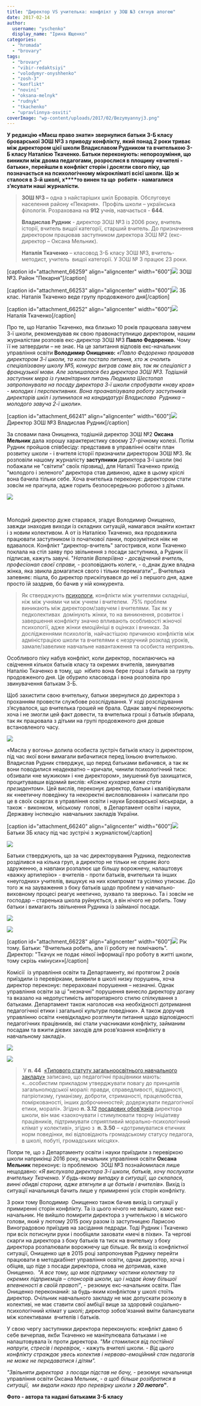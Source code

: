 ```yaml
---
title: "Директор VS учителька: конфлікт у ЗОШ №3 сягнув апогею"
date: 2017-02-14
author: 
  username: "yschenko"
  display_name: "Ірина Ющенко"
categories: 
  - "hromada"
  - "brovary"
tags: 
  - "brovary"
  - "vibir-redaktsiyi"
  - "volodymyr-onyshhenko"
  - "zosh-3"
  - "konflikt"
  - "novini"
  - "oksana-melnyk"
  - "rudnyk"
  - "tkachenko"
  - "upravlinnya-osviti"
coverImage: "wp-content/uploads/2017/02/Bezymyannyj3.png"
---
```


**У редакцію «Маєш право знати» звернулися батьки 3-Б класу броварської ЗОШ №3 з приводу конфлікту, який понад 2 роки триває між директором цієї школи Владиславом Рудником та вчителькою 3-Б класу Наталією Ткаченко. Батьки переконують: непорозуміння, що виникли між двома педагогами, розрослися в площину «вчителі - батьки», перейшли в конфлікт сторін і досягли свого піку, що позначається на психологічному мікрокліматі всієї школи. Що ж сталося в 3-й школі, х****то винен та що  робити - намагалися з’ясувати наші журналісти.**

> **ЗОШ №3 –** одна з найстаріших шкіл Броварів. Обслуговує населення району «Пекарня».  Профіль школи – українська філологія. Розрахована на **912** учнів, навчається - **644**.
> 
> **Владислав Рудник** - директор ЗОШ №3 із 2006 року, вчитель історії, вчитель вищої категорії, старший вчитель. До призначення директором працював заступником директора ЗОШ №2 (екс-директор – Оксана Мельник).
> 
> **Наталія Ткаченко** – класовод 3-Б класу ЗОШ №3, вчитель-методист, учитель  вищої категорії. У ЗОШ № 3 працює 23 роки.

\[caption id="attachment\_66259" align="aligncenter" width="600"\][![](https://mpz.brovary.org/wp-content/uploads/2017/02/41.jpg)](https://mpz.brovary.org/wp-content/uploads/2017/02/41.jpg) ЗОШ №3. Район "Пекарня"\[/caption\]

\[caption id="attachment\_66253" align="aligncenter" width="600"\][![](https://mpz.brovary.org/wp-content/uploads/2017/02/30.jpg)](https://mpz.brovary.org/wp-content/uploads/2017/02/30.jpg) 3Б клас. Наталія Ткаченко веде групу продовженого дня\[/caption\]

\[caption id="attachment\_66252" align="aligncenter" width="600"\][![](https://mpz.brovary.org/wp-content/uploads/2017/02/29.jpg)](https://mpz.brovary.org/wp-content/uploads/2017/02/29.jpg) Наталія Ткаченко\[/caption\]

Про те, що Наталію Ткаченко, яка близько 10 років працювала завучем 3-ї школи, рекомендував як свою правонаступницю директором, нашим журналістам розповів екс-директор ЗОШ №3 **Павло Федоренко.** Чому її не затвердили – не знає. На це запитання відповів екс-начальник управління освіти **Володимир Онищенко:** _«Павло Федоренко працював директором 3-ї школи, та коли постало питання, хто ж очолить спеціалізовану школу №5, конкурс виграв саме він, так як спеціаліст з французької мови. Але залишалася без директора ЗОШ №3. Тодішній заступник мера із гуманітарних питань Людмила Шестопал запропонувала на посаду директора 3-ї школи спробувати «нову кров» - молодих і перспективних. Вона проаналізувала роботу заступників директорів шкіл і зупинилася на кандидатурі Владислава  Рудника – молодого завуча 2-ї школи»._

\[caption id="attachment\_66241" align="aligncenter" width="600"\][![](https://mpz.brovary.org/wp-content/uploads/2017/02/17.jpg)](https://mpz.brovary.org/wp-content/uploads/2017/02/17.jpg) Директор ЗОШ №3 Владислав Рудник\[/caption\]

За словами пана Онищенка, тодішній директор ЗОШ №2 **Оксана Мельник** дала хорошу характеристику своєму 27-річному колезі. Потім Рудник пройшов співбесіду: представив в управлінні освіти план розвитку школи - і вчителя історії призначили директором ЗОШ №3. Як розповіли нашому журналісту **заступники** директора 3-ї школи (які побажали не "світити" своїх пірзвищ), для Наталії Ткаченко прихід "молодого і зеленого" директора став дивиною, адже в цьому кріслі вона бачила тільки себе. Хоча вчителька переконує: директором стати зовсім не прагнула, адже горить безпосередньою роботою з дітьми.

[![](https://mpz.brovary.org/wp-content/uploads/2017/02/27.jpg)](https://mpz.brovary.org/wp-content/uploads/2017/02/27.jpg)

 

Молодий директор дуже старався, згадує Володимир Онищенко, завжди знаходив виходи із складних ситуацій, намагався знайти контакт і з новим колективом. А от із Наталією Ткаченко, яка продовжила працювати заступником із початкової ланки, порозумітися ніяк не вдавалося. Конфлікт "директор-вчитель" загострився, коли Ткаченко поклала на стіл заяву про звільнення з посади заступника, а Рудник її підписав, кажуть завучі. "_Наталія Валеріївна - досвідчений вчитель, професіонал своєї справи,_ - розповідають колеги, - о_днак дуже владна жінка, яка звикла домагатися свого і тільки перемагати"_. Вчителька запевняє: пішла, бо директор прискіпувався до неї з першого дня, адже просто їй заздрив, бо бачив у ній конкурента.

> Як стверджують [психологи](https://5psy.ru/obrazovanie/konflikti-mejdu-uchitelyami.html), конфлікти між учителями складніші, ніж між учнями чи між учнем і вчителем.  75% проблем виникають між директором/завучем і вчителями. Так як у педколективах  домінують жінки, то на виникнення, розвиток і завершення конфлікту значно впливають особливості жіночої психології, адже жінки емоційніші в оцінках і вчинках. За дослідженнями психологів, найчастішою причиною конфліктів між адміністрацією школи та вчителями є незручний розклад уроків, замале/завелике навчальне навантаження та особиста неприязнь.

Особливого піку набув конфлікт, коли директор, посилаючись на свідчення кількох батьків класу та окремих вчителів, звинуватив Наталію Ткаченко в тому, що  нібито вона бере гроші з батьків за групу продовженого дня. Це обурило класовода і вона розповіла про звинувачення батькам 3-Б.

Щоб захистити свою вчительку, батьки звернулися до директора з проханням провести службове розслідування. У ході розслідування з’ясувалося, що вчителька грошей не брала. Однак завучі переконують: хоча і не змогли цей факт довести, та вчителька гроші з батьків збирала, так як працювала з дітьми на групі продовженого дня довше встановленого часу.

[![](https://mpz.brovary.org/wp-content/uploads/2017/02/42.jpg)](https://mpz.brovary.org/wp-content/uploads/2017/02/42.jpg)

«Масла у вогонь» долила особиста зустріч батьків класу із директором, під час якої вони вимагали вибачитися перед їхньою вчителькою. Владислав Рудник стверджує, що перед батьками вибачився, а так як вони поводилися неадекватно – кричали, чинили психологічний тиск: обзивали «не мужиком» і «не директором», змушений був захищатися, процитувавши відомий вислів: _«Кожна кухарка може стати президентом»._ Цей вислів, переконує директор, батьки і кваліфікували як «неетичну поведінку та некоректні висловлювання» і написали про це в своїх скаргах в управління освіти і науки Броварської міськради,  а також - виконком,  міському  голові,  в Департамент освіти і науки, Державну інспекцію  навчальних закладів України.

\[caption id="attachment\_66240" align="aligncenter" width="600"\][![](https://mpz.brovary.org/wp-content/uploads/2017/02/16.jpg)](https://mpz.brovary.org/wp-content/uploads/2017/02/16.jpg) Батьки 3Б класу під час зустрічі з журналістом\[/caption\]

[![](https://mpz.brovary.org/wp-content/uploads/2017/02/10-1.jpg)](https://mpz.brovary.org/wp-content/uploads/2017/02/10-1.jpg)

Батьки стверджують, що за час директорування Рудника, педколектив  розділився на кілька груп, а директор не тільки не сприяє його здруженню, а навпаки розпалює ще більшу ворожнечу, налаштовує «важку артилерію» - вчителів - проти батьків, вчительки та інших «неугодних» учителів, вишукує на них компромат та усіляко утискає. До того ж на зауваження з боку батьків щодо проблем у навчально-виховному процесі реагує неетично, зухвало та зверхньо. Та і зовсім не господар – старенька школа руйнується, а він нічого не робить. Тому батьки і вимагають звільнення Рудника із займаної посади.

[![](https://mpz.brovary.org/wp-content/uploads/2017/02/7-2.jpg)](https://mpz.brovary.org/wp-content/uploads/2017/02/7-2.jpg)

[![](https://mpz.brovary.org/wp-content/uploads/2017/02/13-1.jpg)](https://mpz.brovary.org/wp-content/uploads/2017/02/13-1.jpg)

\[caption id="attachment\_66228" align="aligncenter" width="600"\][![](https://mpz.brovary.org/wp-content/uploads/2017/02/3-2.jpg)](https://mpz.brovary.org/wp-content/uploads/2017/02/3-2.jpg) Рік тому. Батьки: "Вчителька робить, але її роботу не помічають". Директор: "Ткачук не подає ніякої інформації про роботу в житті школи, тому скрізь «мінуси»»\[/caption\]

Комісії  із управління освіти та Департаменту, які протягом 2 років приїздили із перевірками, виявили в школі низку порушень, хоча директор переконує: перераховані порушення – незначні. Однак управління освіти за ці "незначні" порушення винесло директору догану та вказало на недопустимість авторитарного стилю спілкування з батьками. Департамент також наголосив «на необхідності дотримання педагогічної етики і загальної культури поведінки». А також доручив управлінню освіти «невідкладно розглянути питання щодо відповідності педагогічних працівників, які стали учасниками конфлікту, займаним посадам та вжити дієвих заходів для розв’язання конфлікту в навчальному закладі».

[![](https://mpz.brovary.org/wp-content/uploads/2017/02/45.jpg)](https://mpz.brovary.org/wp-content/uploads/2017/02/45.jpg)

[![](https://mpz.brovary.org/wp-content/uploads/2017/02/44yu1.jpg)](https://mpz.brovary.org/wp-content/uploads/2017/02/44yu1.jpg)

>  У **п. 44**  [«Типового статуту загальноосвітнього навчального закладу»](https://search.ligazakon.ua/l_doc2.nsf/link1/TF000037.html) записано, що педагогічні працівники мають: «...особистим прикладом утверджувати повагу до принципів загальнолюдської моралі: правди, справедливості, відданості, патріотизму, гуманізму, доброти, стриманості, працелюбства, поміркованості, інших доброчинностей; додержувати педагогічної етики, моралі». Згідно **п. 3.12** [посадових обов’язків](https://1drv.ms/w/s!AvmWrUUCIfRMgQu8PfkYcQp-OPTq) директора школи, він має «заохочувати і стимулювати творчу ініціативу працівників, підтримувати сприятливий морально-психологічний клімат у колективі», згідно з  **п. 3.50** – «дотримуватися етичних норм поведінки, які відповідають громадському статусу педагога, в школі, побуті, громадських місцях».

Попри те, що з Департаменту освіти і науки приїздили з перевіркою школи наприкінці 2016 року, начальник управління освіти **Оксана Мельник** переконує: із проблемою  ЗОШ №3 познайомилася лише нещодавно: _«Я вислухала директора 3-ї школи, батьків, хочу послухати вчительку Ткаченко. У будь-якому випадку в ситуації, що склалася, винні обидві сторони, адже втягнули в це батьків і вчителів»._ Вихід із ситуації начальниця бачить лише у примиренні усіх сторін конфлікту.

3 роки тому Володимир  Онищенко також бачив вихід із ситуації у примиренні сторін конфлікту. Та із цього нічого не вийшло, каже екс-начальник. Не вийшло помирити директора з учителькою і в міського голови, який у лютому 2015 року разом із заступницею Ларисою Виноградовою приїздив на засідання педради. Тоді Рудник і Ткаченко при всіх потиснули руки і пообіцяли заховати «мечі в піхви». Та чергові скарги на директора з боку батьків та тиск на вчительку з боку директора розпалювали ворожнечу ще більше. Як вихід із конфліктної ситуації, Онищенко ще в 2015 році запропонував Руднику перейти працювати в методкабінет управління освіти, однак директор, хоча і обіцяв, що піде з посади директора, слова не дотримав, каже Онищенко.  _"А все тому, що має підтримку частини колективу та окремих підприємців – спонсорів школи, що і надає йому більшої впевненості в своїй правоті"_, - резюмує екс-начальник освіти. Пан Онищенко переконаний: за будь-яким конфліктом у школі стоїть директор. Очільник навчального закладу не має допускати розколу в колективі, не має ставити свої амбіції вище за здоровий соціально-психологічний клімат у школі; директор зобов'язаний вміти балансувати між колективами  вчителів і батьків.

У свою чергу заступники директора переконують: конфлікт давно б себе вичерпав, якби Ткаченко не маніпулювала батьками і не налаштовувала їх проти директора. _"Ми стомилися від постійної напруги, стресів і перевірок, -_ кажуть вчителі школи. - _Від цього конфлікту страждає увесь колектив і нервово-емоційний стан педагогів не може не передаватися і дітям"._

_"Звільняти директора  з посади підстав не бачу, -_ резюмує начальниця управління освіти Оксана Мельник, _- а щоб більше розібратися в ситуації,  ми видали наказ про перевірку школи з_ **_20 лютого_"**.

**Фото - автора та надані батьками 3-Б класу**
